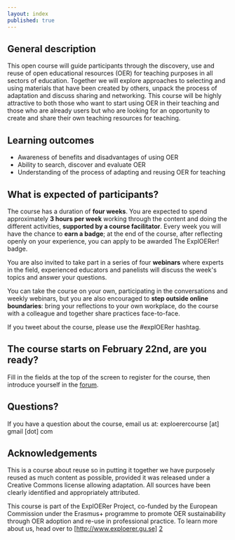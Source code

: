 ```yaml
---
layout: index
published: true
---
```


**General description**
-
This open course will guide participants through the discovery, use and reuse of open educational resources (OER) for teaching purposes in all sectors of education. Together we will explore approaches to selecting and using materials that have been created by others, unpack the process of adaptation and discuss sharing and networking. This course will be highly attractive to both those who want to start using OER in their teaching and those who are already users but who are looking for an opportunity to create and share their own teaching resources for teaching.

**Learning outcomes**
-
 - Awareness of benefits and disadvantages of using OER
 - Ability to search, discover and evaluate OER
 - Understanding of the process of adapting and reusing OER for teaching

**What is expected of participants?**
-
The course has a duration of **four weeks**. You are expected to spend approximately **3 hours per week** working through the content and doing the different activities, **supported by a course facilitator**. Every week you will have the chance to **earn a badge**; at the end of the course, after reflecting openly on your experience, you can apply to be awarded The ExplOERer! badge.

You are also invited to take part in a series of four **webinars** where experts in the field, experienced educators and panelists will discuss the week's topics and answer your questions.

You can take the course on your own, participating in the conversations and weekly webinars, but you are also encouraged to **step outside online boundaries**: bring your reflections to your own workplace, do the course with a colleague and together share practices face-to-face.

If you tweet about the course, please use the #explOERer hashtag.

**The course starts on February 22nd, are you ready?**
-
Fill in the fields at the top of the screen to register for the course, then introduce yourself in the [forum][1].

**Questions?**
-
If you have a question about the course, email us at: exploerercourse [at] gmail [dot] com

**Acknowledgements**
-
This is a course about reuse so in putting it together we have purposely reused as much content as possible, provided it was released under a Creative Commons license allowing adaptation. All sources have been clearly identified and appropriately attributed.

This course is part of the ExplOERer Project, co-funded by the European Commission under the Erasmus+ programme to promote OER sustainability through OER adoption and re-use in professional practice. To learn more about us, head over to [http://www.exploerer.gu.se] [2]

[1]:http://www.exploerercourse.org/en/modules/week%201/discussion/
[2]:http://www.exploerer.gu.se
